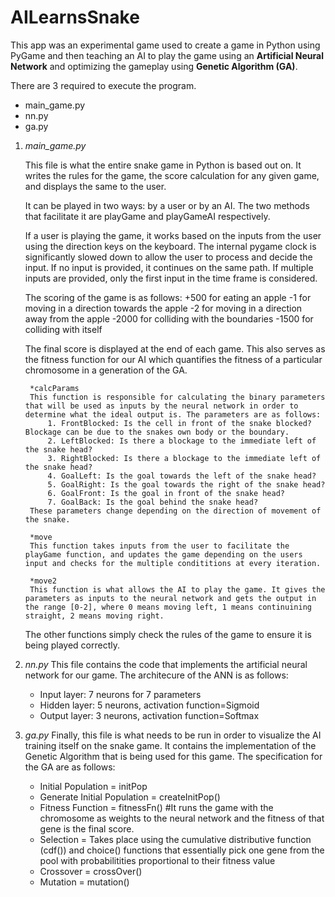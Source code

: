 # AILearnsSnake

This app was an experimental game used to create a game in Python using PyGame and then teaching an AI to play the game using an **Artificial Neural Network** and optimizing the gameplay using **Genetic Algorithm (GA)**.

There are 3 required to execute the program.
* main_game.py
* nn.py
* ga.py

1. *main_game.py*
    
    This file is what the entire snake game in Python is based out on. It writes the rules for the game, the score calculation for any given game, and displays the same to the user. 

    It can be played in two ways: by a user or by an AI. The two methods that facilitate it are playGame and playGameAI respectively.

    If a user is playing the game, it works based on the inputs from the user using the direction keys on the keyboard. The internal pygame clock is significantly slowed down to allow the user to process and decide the input. If no input is provided, it continues on the same path. If multiple inputs are provided, only the first input in the time frame is considered. 

    The scoring of the game is as follows:
        +500 for eating an apple
        -1 for moving in a direction towards the apple
        -2 for moving in a direction away from the apple
        -2000 for colliding with the boundaries
        -1500 for colliding with itself

    The final score is displayed at the end of each game. This also serves as the fitness function for our AI which quantifies the fitness of a particular chromosome in a generation of the GA.

        *calcParams
        This function is responsible for calculating the binary parameters that will be used as inputs by the neural network in order to determine what the ideal output is. The parameters are as follows: 
            1. FrontBlocked: Is the cell in front of the snake blocked? Blockage can be due to the snakes own body or the boundary.
            2. LeftBlocked: Is there a blockage to the immediate left of the snake head?
            3. RightBlocked: Is there a blockage to the immediate left of the snake head?
            4. GoalLeft: Is the goal towards the left of the snake head? 
            5. GoalRight: Is the goal towards the right of the snake head?
            6. GoalFront: Is the goal in front of the snake head?
            7. GoalBack: Is the goal behind the snake head? 
        These parameters change depending on the direction of movement of the snake.

        *move
        This function takes inputs from the user to facilitate the playGame function, and updates the game depending on the users input and checks for the multiple condititions at every iteration.

        *move2
        This function is what allows the AI to play the game. It gives the parameters as inputs to the neural network and gets the output in the range [0-2], where 0 means moving left, 1 means continuining straight, 2 means moving right.

    The other functions simply check the rules of the game to ensure it is being played correctly. 


2. *nn.py*
    This file contains the code that implements the artificial neural network for our game. The architecure of the ANN is as follows: 
   * Input layer: 7 neurons for 7 parameters
   * Hidden layer: 5 neurons, activation function=Sigmoid
   * Output layer: 3 neurons, activation function=Softmax

3. *ga.py*
    Finally, this file is what needs to be run in order to visualize the AI training itself on the snake game. It contains the implementation of the Genetic Algorithm that is being used for this game. 
    The specification for the GA are as follows:
   *    Initial Population = initPop 
   *    Generate Initial Population = createInitPop()
   *    Fitness Function = fitnessFn()  #It runs the game with the chromosome as weights to the neural network and the fitness of that gene is the final score.
   *    Selection = Takes place using the cumulative distributive function (cdf()) and choice() functions that essentially pick one gene from the pool with probabilitities proportional to their fitness value
   *    Crossover = crossOver() 
   *    Mutation = mutation() 
